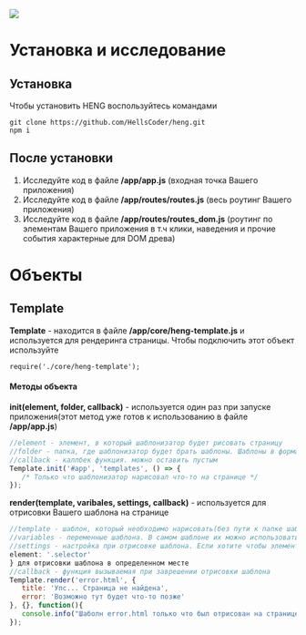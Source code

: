 ![](https://repository-images.githubusercontent.com/185612092/afbdd880-7541-11ea-9449-daaae15b84bb)

# Установка и исследование

## Установка
Чтобы установить HENG воспользуйтесь командами
```
git clone https://github.com/HellsCoder/heng.git
npm i
```

## После установки
1. Исследуйте код в файле **/app/app.js** (входная точка Вашего приложения)
2. Исследуйте код в файле **/app/routes/routes.js** (весь роутинг Вашего приложения)
3. Исследуйте код в файле **/app/routes/routes_dom.js** (роутинг по элементам Вашего приложения в т.ч клики, наведения и прочие события характерные для DOM древа)

# Объекты

## Template
**Template** - находится в файле **/app/core/heng-template.js** и используется для рендеринга страницы. Чтобы подключить этот объект используйте 
```
require('./core/heng-template');
```

#### Методы объекта
**init(element, folder, callback)** - используется один раз при запуске приложения(этот метод уже готов к использованию в файле **/app/app.js**)
```js
//element - элемент, в который шаблонизатор будет рисовать страницу
//folder - папка, где шаблонизатор будет брать шаблоны. Шаблоны в формате .html 
//callback - каллбек функция. можно оставить пустым
Template.init('#app', 'templates', () => {
   /* Только что шаблонизатор нарисовал что-то на странице */
});
```

**render(template, varibales, settings, callback)** - используется для отрисовки Вашего шаблона на странице
```js
//template - шаблон, который необходимо нарисовать(без пути к папке шаблонов)
//variables - переменные шаблона. В самом шаблоне их можно использовать вот так {{var}}. В переменные можно передавать массив, и тогда в шаблоне переменные можно использовать так {{arrayname.varname}}
//settings - настройка при отрисовке шаблона. Если хотите чтобы элемент был отрисован в определенное место на странице то используйте {
element: '.selector'
} для отрисовки шаблона в определенном месте 
//callback - функция вызываемая при заврешении отрисовки шаблона
Template.render('error.html', {
   title: 'Упс... Страница не найдена',
   error: 'Возможно тут будет что-то позже'
}, {}, function(){
   console.info("Шаболн error.html только что был отрисован на странице");
});
```


